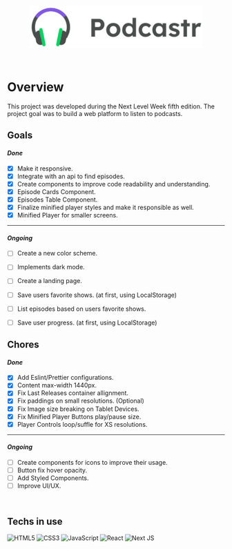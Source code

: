 <br>
<p align="center">
    <img width="400" src="./public/logo.svg" />
</p>

<br>

# Overview

This project was developed during the Next Level Week fifth edition.
The project goal was to build a web platform to listen to podcasts.

## Goals

#### _Done_

-   [x] Make it responsive.
-   [x] Integrate with an api to find episodes.
-   [x] Create components to improve code readability and understanding.
-   [x] Episode Cards Component.
-   [x] Episodes Table Component.
-   [x] Finalize minified player styles and make it responsible as well.
-   [x] Minified Player for smaller screens.

<hr/>

#### _Ongoing_

-   [ ] Create a new color scheme.
-   [ ] Implements dark mode.
-   [ ] Create a landing page. 

-   [ ] Save users favorite shows. (at first, using LocalStorage)
-   [ ] List episodes based on users favorite shows.
-   [ ] Save user progress. (at first, using LocalStorage)

## Chores

#### _Done_

-   [x] Add Eslint/Prettier configurations.
-   [x] Content max-width 1440px.
-   [x] Fix Last Releases container allignment.
-   [x] Fix paddings on small resolutions. (Optional)
-   [x] Fix Image size breaking on Tablet Devices.
-   [x] Fix Minified Player Buttons play/pause size.
-   [x] Player Controls loop/suffle for XS resolutions.

<hr/>

#### _Ongoing_

-   [ ] Create components for icons to improve their usage.
-   [ ] Button fix hover opacity.
-   [ ] Add Styled Components.
-   [ ] Improve UI/UX.

<br>

## Techs in use

<img alt="HTML5" src="https://img.shields.io/badge/html5-%23E34F26.svg?&style=for-the-badge&logo=html5&logoColor=white"/>
<img alt="CSS3" src="https://img.shields.io/badge/css3-%231572B6.svg?&style=for-the-badge&logo=css3&logoColor=white"/>
<img alt="JavaScript" src="https://img.shields.io/badge/javascript-%23323330.svg?&style=for-the-badge&logo=javascript&logoColor=%23F7DF1E"/>
<img alt="React" src="https://img.shields.io/badge/react-%2320232a.svg?&style=for-the-badge&logo=react&logoColor=%2361DAFB"/>
<img alt="Next JS" src="https://img.shields.io/badge/nextjs-%23000000.svg?&style=for-the-badge&logo=next.js&logoColor=white"/>
